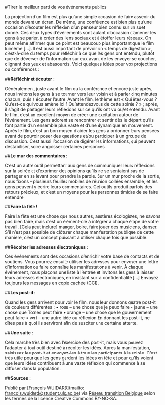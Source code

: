 #Tirer le meilleur parti de vos événements publics

La projection d’un film est plus qu’une simple occasion de faire asseoir du monde devant un écran. De même, une conférence est bien plus qu’une occasion d’écouter les réflexion d’un penseur bien connu sur un suet donné. Ces deux types d’événements sont autant d’occasion d’amener les gens à se parler, à créer des liens sociaux et à étoffer leurs réseaux. On peut même affirmer que ce point est beaucoup plus important que le film luimême […]. Il est aussi important de prévoir un « temps de digestion », c’est-à-dire du temps pour réfléchir à ce que les gens ont entendu, plutôt que de déverser de l’information sur eux avant de les envoyer se coucher, clignant des yeux et abasourdis. Voici quelques idées pour vos projections ou conférences :

##**Réfléchir et écouter** :

Généralement, juste avant le film ou la conférence et encore juste après, nous invitons les gens à se tourner vers leur voisin et à parler cinq minutes chacun, puis à écouter l’autre. Avant le film, le thème est « Qui êtes-vous ? Qu’est-ce qui vous amène ici ? Qu’attendezvous de cette soirée ? » ; après, il s’agit de partager leurs réflexions sur ce qu’ils ont vu ou/et entendu. Avant le film, c’est un excellent moyen de créer une excitation autour de l’événement. Les gens adorent se rencontrer et sentir dès le départ qu’ils font partie d’un ensemble plus vaste et d’une dynamique en mouvement. Après le film, c’est un bon moyen d’aider les gens à ordonner leurs pensées avant de pouvoir poser des questions et/ou participer à un groupe de discussion. C’est aussi l’occasion de digérer les informations, qui peuvent déstabiliser, voire angoisser certaines personnes

##**Le mur des commentaires** :

C’est un autre outil permettant aux gens de communiquer leurs réflexions sur la soirée et d’exprimer des opinions qu’ils ne se sentaient pas de partager en se levant pour prendre la parole. Sur un mur proche de la sortie, nous fixons – plusieurs feuilles mobiles de réunion collées ensemble, et les gens peuvent y écrire leurs commentaires. Cet outils produit parfois des retours précieux, et c’est un moyens pour les personnes timides de se faire entendre

##**Faire la fête !**

Faire la fête est une chose que nous autres, austères écologistes, ne savons pas bien faire, mais c’est un élément-clé à intégrer à chaque étape de votre travail. [Cela peut inclure] manger, boire, faire jouer des musiciens, danser. S’il n’est pas possible de clôturer chaque manifestation publique de cette manière, c’est un concept puissant à utiliser chaque fois que possible. 

##**Récolter les adresses électroniques** :

Ces événements sont des occasions d’enrichir votre base de contacts et de soutiens. Vous pourrez ensuite utiliser les adresses pour envoyer une lettre d’information ou faire connaître les manifestations à venir. À chaque événement, nous plaçons une liste à l’entrée et invitons les gens à laisser leurs adresses électroniques, en insistant sur la confidentialité […] Envoyez toujours les messages en copie cachée (CCI). 

##**Les post-it** :

Quand les gens arrivent pour voir le film, nous leur donnons quatre post-it de couleurs différentes : • rose – une chose que je peux faire • jaune – une chose que Totnes peut faire • orange – une chose que le gouvernement peut faire • vert – une autre idée ou réflexion En donnant les post-it, ne dîtes pas à quoi ils serviront afin de susciter une certaine attente.

##**Une suite** :

Cela marche très bien avec l’exercice des post-it, mais vous pouvez l’adapter à tout outil destiné à récolter les idées. Après la manifestation, saisissez les post-it et envoyez-les à tous les participants à la soirée. C’est très utile pour que les gens gardent les idées en tête et pour qu’ils voient que leurs idées contribuent à une vaste réflexion qui commence à se diffuser dans la population.

##**Sources** : 

Publié par [François WUIDARD](mailto: francois.wuidard@student.ulg.ac.be) via [Réseau transition Belgique]( http://www.reseautransition.be/) selon les termes de la licence Creative Commons BY-NC-SA. 
